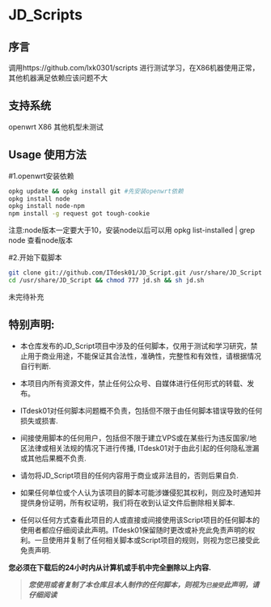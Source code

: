 # JD_Scripts

## 序言
   调用https://github.com/lxk0301/scripts 进行测试学习，在X86机器使用正常，其他机器满足依赖应该问题不大

## 支持系统
openwrt X86
其他机型未测试

## Usage 使用方法
#1.openwrt安装依赖
```sh
opkg update && opkg install git #先安装openwrt依赖
opkg install node
opkg install node-npm
npm install -g request got tough-cookie
```
注意:node版本一定要大于10，安装node以后可以用 opkg list-installed | grep node 查看node版本

#2.开始下载脚本
```sh
git clone git://github.com/ITdesk01/JD_Script.git /usr/share/JD_Script
cd /usr/share/JD_Script && chmod 777 jd.sh && sh jd.sh
```
未完待补充


## 特别声明:

* 本仓库发布的JD_Script项目中涉及的任何脚本，仅用于测试和学习研究，禁止用于商业用途，不能保证其合法性，准确性，完整性和有效性，请根据情况自行判断.

* 本项目内所有资源文件，禁止任何公众号、自媒体进行任何形式的转载、发布。

* ITdesk01对任何脚本问题概不负责，包括但不限于由任何脚本错误导致的任何损失或损害.

* 间接使用脚本的任何用户，包括但不限于建立VPS或在某些行为违反国家/地区法律或相关法规的情况下进行传播, ITdesk01对于由此引起的任何隐私泄漏或其他后果概不负责.

* 请勿将JD_Script项目的任何内容用于商业或非法目的，否则后果自负.

* 如果任何单位或个人认为该项目的脚本可能涉嫌侵犯其权利，则应及时通知并提供身份证明，所有权证明，我们将在收到认证文件后删除相关脚本.

* 任何以任何方式查看此项目的人或直接或间接使用该Script项目的任何脚本的使用者都应仔细阅读此声明。ITdesk01保留随时更改或补充此免责声明的权利。一旦使用并复制了任何相关脚本或Script项目的规则，则视为您已接受此免责声明.

 **您必须在下载后的24小时内从计算机或手机中完全删除以上内容.**  </br>
> ***您使用或者复制了本仓库且本人制作的任何脚本，则视为`已接受`此声明，请仔细阅读***
